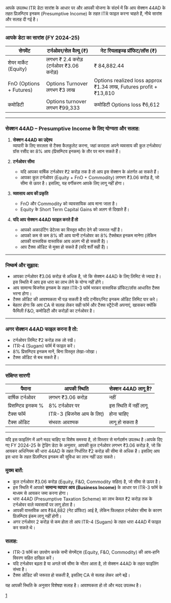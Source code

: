 आपके उपलब्ध ITR डेटा सारांश के आधार पर और आपकी योजना के संदर्भ में कि आप सेक्शन 44AD के तहत प्रिज़म्प्टिव इनकम (Presumptive Income) के तहत ITR फाइल करना चाहते हैं, नीचे सारांश और सलाह दी गई है।

***

### आपके डेटा का सारांश (FY 2024-25)

| सेगमेंट             | टर्नओवर/सेल वैल्यू (₹)           | नेट रियलाइज्ड प्रॉफिट/लॉस (₹)           |
|---------------------|-------------------------------|-------------------------------------|
| शेयर मार्केट (Equity) | लगभग ₹ 2.4 करोड़ (टर्नओवर ₹3.06 करोड़)  | ₹ 84,882.44                        |
| FnO (Options + Futures) | Options Turnover लगभग ₹3 लाख | Options realized loss approx ₹1.34 लाख, Futures profit +₹13,810 |
| कमोडिटी             | Options turnover लगभग ₹99,333  | कमोडिटी Options loss ₹6,612|

***

### सेक्शन 44AD – Presumptive Income के लिए योग्यता और सलाह:

1. **सेक्शन 44AD का उद्देश्य**  
   व्यापारी के लिए सरलता से टैक्स कैलकुलेट करना, जहां करदाता अपने व्यवसाय की कुल टर्नओवर/ग्रॉस रसीद का 8% आय (प्रिसम्प्टिव इनकम) के तौर पर मान सकते हैं।  

2. **टर्नओवर सीमा**  
   - यदि आपका वार्षिक टर्नओवर ₹2 करोड़ तक है तो आप इस सेक्शन के अंतर्गत आ सकते हैं।  
   - आपका कुल टर्नओवर (Equity + FnO + Commodity) लगभग ₹3.06 करोड़ है, जो सीमा से ऊपर है। इसलिए, यह वर्गीकरण आपके लिए लागू नहीं होगा।  

3. **व्यवसाय आय की प्रकृति**  
   - FnO और Commodity को व्यावसायिक आय माना जाता है।  
   - Equity के Short Term Capital Gains को अलग से दिखाते हैं।  

4. **यदि आप सेक्शन 44AD फाइल करते हैं तो**  
   - आपको अकाउंटिंग डेटेल्स का विस्तृत ब्यौरा देने की जरूरत नहीं है।  
   - आपको कम से कम 8% की आय यानी टर्नओवर का 8% टैक्सेबल इनकम मानेगा (लेकिन आपकी वास्तविक वास्तविक आय अलग भी हो सकती है)।  
   - आप टैक्स ऑडिट से मुक्त हो सकते हैं (यदि शर्तें सही हैं)।  

***

### निष्कर्ष और सुझाव:

- आपका टर्नओवर ₹3.06 करोड़ से अधिक है, जो कि सेक्शन 44AD के लिए लिमिट से ज्यादा है। इस स्थिति में आप इस धारा का लाभ लेने के योग्य नहीं होंगे।  
- आप सामान्य बिजनेस इनकम के तहत ITR-3 फॉर्म भरकर वास्तविक प्रॉफिट/लॉस आधारित टैक्स भरना होगा।  
- टैक्स ऑडिट की आवश्यकता भी पड़ सकती है यदि टर्नॉवर/निट इनकम ऑडिट लिमिट पार करे।  
- बेहतर होगा कि आप CA से सलाह लेकर सही फॉर्म और टैक्स स्ट्रैटेजी अपनाएं, खासकर क्योंकि फैमिली F&O, कमोडिटी और करोड़ों का टर्नओवर है।  

***

### अगर सेक्शन 44AD फाइल करना है तो:

- टर्नओवर लिमिट ₹2 करोड़ तक लो रखें।  
- ITR-4 (Sugam) फॉर्म में फाइल करें।  
- 8% प्रिसम्प्टिव इनकम मानें, बिना विस्तृत लेखा-जोखा।  
- टैक्स ऑडिट से बच सकते हैं।  

***

### संक्षिप्त सारणी

| पैमाना                   | आपकी स्थिति                | सेक्शन 44AD लागू है?          |
|-------------------------|--------------------------|------------------------------|
| वार्षिक टर्नओवर        | लगभग ₹3.06 करोड़          | नहीं                         |
| प्रिसम्प्टिव इनकम %     | 8% टर्नओवर पर             | इस स्थिति में नहीं लागू      |
| टैक्स फॉर्म              | ITR-3 (बिजनेस आय के लिए) | होना चाहिए                   |
| टैक्स ऑडिट              | संभवतः आवश्यक              | लागू हो सकता है             |

***

यदि इस फाइलिंग में आगे मदद चाहिए या विशेष समस्या है, तो विस्तार से मार्गदर्शन उपलब्ध है।आपके दिए गए FY 2024-25 के ट्रेडिंग डेटा के अनुसार, आपकी कुल टर्नओवर लगभग ₹3.06 करोड़ है, जो कि आयकर अधिनियम की धारा 44AD के तहत निर्धारित ₹2 करोड़ की सीमा से अधिक है। इसलिए आप इस धारा के तहत प्रिज़म्प्टिव इनकम की सुविधा का लाभ नहीं उठा सकते।

### मुख्य बातें:
- कुल टर्नओवर ₹3.06 करोड़ (Equity, F&O, Commodity सहित) है, जो सीमा से ऊपर है।
- इस स्थिति में आपको **सामान्य व्यापार आय (Business Income)** के आधार पर ITR-3 फॉर्म के माध्यम से आयकर जमा करना होगा।
- धारा 44AD (Presumptive Taxation Scheme) का लाभ केवल ₹2 करोड़ तक के टर्नओवर वाले व्यवसायों पर लागू होता है।
- आपकी वास्तविक आय ₹84,882 (नेट प्रॉफिट) आई है, लेकिन फिलहाल टर्नओवर सीमा के कारण प्रिज़म्प्टिव इंकम लागू नहीं होगी।
- अगर टर्नओवर 2 करोड़ से कम होता तो आप ITR-4 (Sugam) के तहत धारा 44AD में फाइल कर सकते थे।

### सलाह:
- ITR-3 फॉर्म का उपयोग करके सभी सेगमेंट्स (Equity, F&O, Commodity) की आय-हानि विवरण सहित दाखिल करें।
- यदि टर्नओवर बढ़ता है या अगले वर्ष सीमा के भीतर आता है, तो सेक्शन 44AD के तहत फाइलिंग संभव है।
- टैक्स ऑडिट की जरूरत हो सकती है, इसलिए CA से सलाह लेकर आगे बढ़ें।

यह आपकी स्थिति के अनुसार विशेषज्ञ सलाह है। आवश्यकता हो तो और मदद उपलब्ध है।

[1](https://ppl-ai-file-upload.s3.amazonaws.com/web/direct-files/attachments/93851047/92df4ed2-78d0-475e-9f54-85abb1813025/ITR-Data-data.csv)
